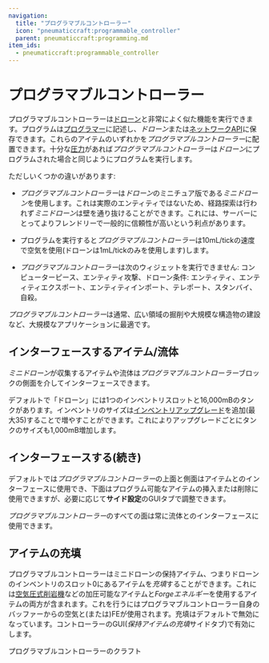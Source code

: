 ```yaml
---
navigation:
  title: "プログラマブルコントローラー"
  icon: "pneumaticcraft:programmable_controller"
  parent: pneumaticcraft:programming.md
item_ids:
  - pneumaticcraft:programmable_controller
---
```


# プログラマブルコントローラー

プログラマブルコントローラーは[ドローン](../drone.md)と非常によく似た機能を実行できます。プログラムは[プログラマー](./programmer.md)に記述し、*ドローン*または[ネットワークAPI](../network_components.md#network_api)に保存できます。これらのアイテムのいずれかを*プログラマブルコントローラー*に配置できます。十分な[圧力](../pressure.md)があれば*プログラマブルコントローラー*は*ドローン*にプログラムされた場合と同じようにプログラムを実行します。

ただしいくつかの違いがあります:
- *プログラマブルコントローラー*は*ドローン*のミニチュア版である*ミニドローン*を使用します。これは実際のエンティティではないため、経路探索は行われず*ミニドローン*は壁を通り抜けることができます。これには、サーバーにとってよりフレンドリーで一般的に信頼性が高いという利点があります。
- プログラムを実行すると*プログラマブルコントローラー*は10mL/tickの速度で空気を使用(ドローンは1mL/tickのみを使用します)します。


- *プログラマブルコントローラー*は次のウィジェットを実行できません: コンピューターピース、エンティティ攻撃、ドローン条件: エンティティ、エンティティエクスポート、エンティティインポート、テレポート、スタンバイ、自殺。

*プログラマブルコントローラー*は通常、広い領域の掘削や大規模な構造物の建設など、大規模なアプリケーションに最適です。

## インターフェースするアイテム/流体

*ミニドローン*が収集するアイテムや流体は*プログラマブルコントローラー*ブロックの側面を介してインターフェースできます。

デフォルトで「ドローン」には1つのインベントリスロットと16,000mBのタンクがあります。インベントリのサイズは[インベントリアップグレード](../upgrades.md#inventory)を追加(最大35)することで増やすことができます。これによりアップグレードごとにタンクのサイズも1,000mB増加します。

## インターフェースする(続き)

デフォルトでは*プログラマブルコントローラー*の上面と側面はアイテムとのインターフェースに使用でき、下面はプログラム可能なアイテムの挿入または削除に使用できますが、必要に応じて**サイド設定**のGUIタブで調整できます。

*プログラマブルコントローラー*のすべての面は常に流体とのインターフェースに使用できます。

## アイテムの充填

プログラマブルコントローラーはミニドローンの保持アイテム、つまりドローンのインベントリのスロット0にあるアイテムを*充填*することができます。これには[空気圧式削岩機](../jackhammer.md)などの加圧可能なアイテムと*Forgeエネルギー*を使用するアイテムの両方が含まれます。これを行うにはプログラマブルコントローラー自身のバッファーからの空気と(または)FEが使用されます。充填はデフォルトで無効になっています。コントローラーのGUI(*保持アイテムの充填*サイドタブ)で有効にします。

プログラマブルコントローラーのクラフト

<Recipe id="pneumaticcraft:programmable_controller" />

